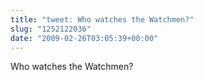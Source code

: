 ```yaml
---
title: "tweet: Who watches the Watchmen?"
slug: "1252122036"
date: "2009-02-26T03:05:39+00:00"
---
```

Who watches the Watchmen?